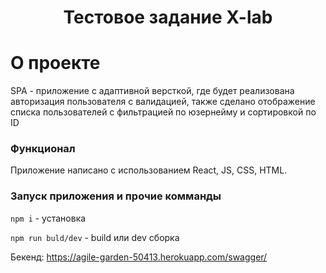 <h1 align="center">Тестовое задание X-lab</h1>


# О проекте

SPA - приложение с адаптивной версткой, где будет реализована авторизация пользователя с валидацией, также сделано отображение списка пользователей с фильтрацией по юзернейму и сортировкой по ID

### Функционал
Приложение написано с использованием React, JS, CSS, HTML.

### Запуск приложения и прочие комманды

`npm i` - установка

`npm run buld/dev` - build или dev сборка

Бекенд: https://agile-garden-50413.herokuapp.com/swagger/
